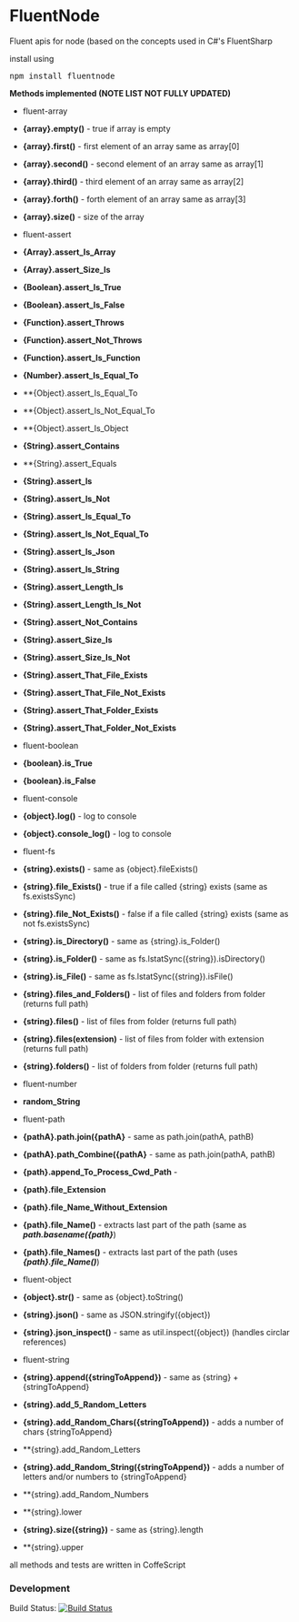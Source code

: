 FluentNode
==========

Fluent apis for node (based on the concepts used in C#'s FluentSharp

install using
<pre>npm install fluentnode</pre>

**Methods implemented (NOTE LIST NOT FULLY UPDATED)**

* fluent-array
 * **{array}.empty()**  - true if array is empty
 * **{array}.first()**  - first element of an array same as array[0]
 * **{array}.second()** - second element of an array same as array[1]
 * **{array}.third()**  - third element of an array same as array[2]
 * **{array}.forth()**  - forth element of an array same as array[3]
 * **{array}.size()**   - size  of the array

* fluent-assert
 * **{Array}.assert_Is_Array**
 * **{Array}.assert_Size_Is**

 * **{Boolean}.assert_Is_True**
 * **{Boolean}.assert_Is_False**

 * **{Function}.assert_Throws**
 * **{Function}.assert_Not_Throws**
 * **{Function}.assert_Is_Function**

 * **{Number}.assert_Is_Equal_To**

 * **{Object}.assert_Is_Equal_To
 * **{Object}.assert_Is_Not_Equal_To
 * **{Object}.assert_Is_Object

 * **{String}.assert_Contains**
 * **{String}.assert_Equals
 * **{String}.assert_Is**
 * **{String}.assert_Is_Not**
 * **{String}.assert_Is_Equal_To**
 * **{String}.assert_Is_Not_Equal_To**
 * **{String}.assert_Is_Json**
 * **{String}.assert_Is_String**
 * **{String}.assert_Length_Is**
 * **{String}.assert_Length_Is_Not**
 * **{String}.assert_Not_Contains**
 * **{String}.assert_Size_Is**
 * **{String}.assert_Size_Is_Not**
 * **{String}.assert_That_File_Exists**
 * **{String}.assert_That_File_Not_Exists**
 * **{String}.assert_That_Folder_Exists**
 * **{String}.assert_That_Folder_Not_Exists**

* fluent-boolean
 * **{boolean}.is_True**
 * **{boolean}.is_False**

* fluent-console
 * **{object}.log()**          - log to console
 * **{object}.console_log()**  - log to console

* fluent-fs
 * **{string}.exists()**            - same as {object}.fileExists()
 * **{string}.file_Exists()**       - true if a file called {string} exists (same as fs.existsSync)
 * **{string}.file_Not_Exists()**   - false if a file called {string} exists (same as not fs.existsSync)
 * **{string}.is_Directory()**      - same as {string}.is_Folder()
 * **{string}.is_Folder()**         - same as fs.lstatSync({string}).isDirectory()
 * **{string}.is_File()**           - same as fs.lstatSync({string}).isFile()
 * **{string}.files_and_Folders()** - list of files and folders from folder (returns full path)
 * **{string}.files()**             - list of files from folder (returns full path)
 * **{string}.files(extension)**    - list of files from folder with extension (returns full path)
 * **{string}.folders()**           - list of folders from folder (returns full path)

* fluent-number

 * **random_String**

* fluent-path
 * **{pathA}.path.join({pathA}**   - same as path.join(pathA, pathB)
 * **{pathA}.path_Combine({pathA}** - same as path.join(pathA, pathB)
 * **{path}.append_To_Process_Cwd_Path** -
 * **{path}.file_Extension**
 * **{path}.file_Name_Without_Extension**
 * **{path}.file_Name()** - extracts last part of the path (same as ***path.basename({path}***)
 * **{path}.file_Names()** - extracts last part of the path (uses ***{path}.file_Name()***)

* fluent-object
 * **{object}.str()**          - same as {object}.toString()
 * **{string}.json()**         - same as JSON.stringify({object})
 * **{string}.json_inspect()** - same as util.inspect({object})   (handles circlar references)
 
 * fluent-string
 * **{string}.append({stringToAppend})**              - same as {string} + {stringToAppend}
 * **{string}.add_5_Random_Letters**
 * **{string}.add_Random_Chars({stringToAppend})**    - adds a number of chars {stringToAppend}
 * **{string}.add_Random_Letters
 * **{string}.add_Random_String({stringToAppend})**   - adds a number of letters and/or numbers to {stringToAppend}
 * **{string}.add_Random_Numbers
 * **{string}.lower
 * **{string}.size({string})**                        - same as {string}.length
 * **{string}.upper

all methods and tests are written in CoffeScript

### Development

Build Status: [![Build Status](https://travis-ci.org/o2platform/fluentnode.svg?branch=master)](https://travis-ci.org/o2platform/fluentnode)
